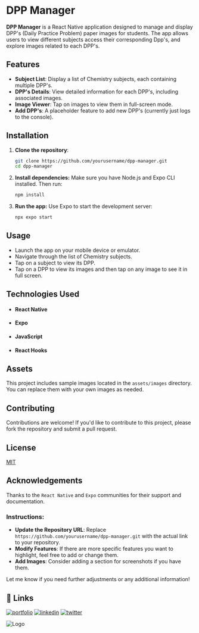 # DPP Manager

**DPP Manager** is a React Native application designed to manage and display DPP's (Daily Practice Problem) paper images for students. The app allows users to view different subjects access their corresponding Dpp's, and explore images related to each DPP's.

## Features

- **Subject List**: Display a list of Chemistry subjects, each containing multiple DPP's.
- **DPP's Details**: View detailed information for each DPP's, including associated images.
- **Image Viewer**: Tap on images to view them in full-screen mode.
- **Add DPP's**: A placeholder feature to add new DPP's (currently just logs to the console).

## Installation

1. **Clone the repository**:
   ```bash
   git clone https://github.com/yourusername/dpp-manager.git
   cd dpp-manager

2. **Install dependencies:** 
    Make sure you have Node.js and Expo CLI installed. Then run:

    ```bash
    npm install

3. **Run the app:** Use Expo to start the development server:

    ```bash
    npx expo start

## Usage
- Launch the app on your mobile device or emulator.
- Navigate through the list of Chemistry subjects.
- Tap on a subject to view its DPP.
- Tap on a DPP to view its images and then tap on any image to see it in full screen.

## Technologies Used

- #### React Native
- #### Expo
- #### JavaScript
- #### React Hooks

## Assets

This project includes sample images located in the `assets/images` directory. You can replace them with your own images as needed.

## Contributing

Contributions are welcome! If you'd like to contribute to this project, please fork the repository and submit a pull request.



## License

[MIT](https://choosealicense.com/licenses/mit/)


## Acknowledgements

Thanks to the `React Native` and `Expo` communities for their support and documentation.


### Instructions:
- **Update the Repository URL**: Replace `https://github.com/yourusername/dpp-manager.git` with the actual link to your repository.
- **Modify Features**: If there are more specific features you want to highlight, feel free to add or change them.
- **Add Images**: Consider adding a section for screenshots if you have them.

Let me know if you need further adjustments or any additional information!

## 🔗 Links
[![portfolio](https://img.shields.io/badge/github-000000?style=for-the-badge&logo=github&logoColor=white)](https://github.com/Lakshyakumar266)
[![linkedin](https://img.shields.io/badge/linkedin-0A66C2?style=for-the-badge&logo=linkedin&logoColor=white)](https://www.linkedin.com/in/lakshya-kumar-3387021b8/)
[![twitter](https://img.shields.io/badge/twitter-1DA1F2?style=for-the-badge&logo=twitter&logoColor=white)](https://x.com/CodingProGamer)


![Logo](https://yt3.googleusercontent.com/wsoXNpcVspo-HEdGS7V_ccC00XhgJuU2a8u4nG2VY0HNZhpfnfQPaZ2ekSY7ZymmGK_kfCsM6Q=s160-c-k-c0x00ffffff-no-rj) 
